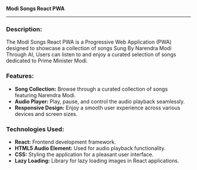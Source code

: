 **Modi Songs React PWA**

---

### Description:
The Modi Songs React PWA is a Progressive Web Application (PWA) designed to showcase a collection of songs Sung By Narendra Modi Through AI, Users can listen to and enjoy a curated selection of songs dedicated to Prime Minister Modi.

### Features:
- **Song Collection:** Browse through a curated collection of songs featuring Narendra Modi.
- **Audio Player:** Play, pause, and control the audio playback seamlessly.
- **Responsive Design:** Enjoy a smooth user experience across various devices and screen sizes.

### Technologies Used:
- **React:** Frontend development framework.
- **HTML5 Audio Element:** Used for audio playback functionality.
- **CSS:** Styling the application for a pleasant user interface.
- **Lazy Loading:** Library for lazy loading images in React applications.
